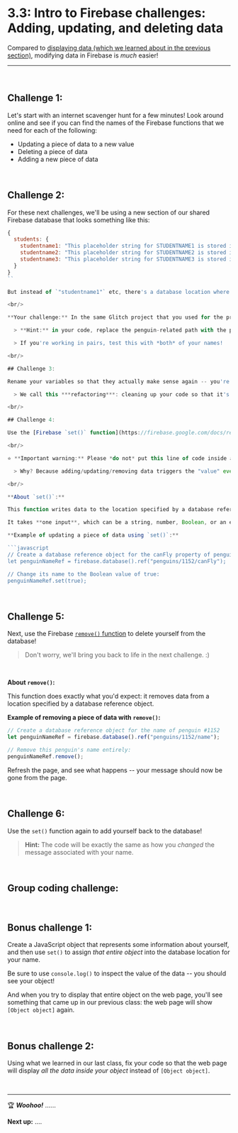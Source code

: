 # 3.3: Intro to Firebase challenges: Adding, updating, and deleting data

Compared to [displaying data (which we learned about in the previous section)](https://github.com/LearnTeachCode/intro-javascript-class/blob/may-2018-int/week-3/3-2-firebase-event-listener.md), modifying data in Firebase is *much* easier!

<hr/>

<br/>

## Challenge 1:

Let's start with an internet scavenger hunt for a few minutes! Look around online and see if you can find the names of the Firebase functions that we need for each of the following:

  - Updating a piece of data to a new value
  - Deleting a piece of data
  - Adding a new piece of data

<br/>

## Challenge 2:

For these next challenges, we'll be using a new section of our shared Firebase database that looks something like this:

```javascript
{
  students: {
    studentname1: "This placeholder string for STUDENTNAME1 is stored in Firebase!",
    studentname2: "This placeholder string for STUDENTNAME2 is stored in Firebase!",
    studentname3: "This placeholder string for STUDENTNAME3 is stored in Firebase!"
  }    
}
``

But instead of `"studentname1"` etc, there's a database location where the ***key*** is ***your first name!***

<br/>

**Your challenge:** In the same Glitch project that you used for the previous challenges, change ***one tiny piece*** of your code so that instead of displaying the penguin's name on the web page, it should display `"This placeholder string for **STUDENTNAME1** is stored in Firebase!"` (but instead of `"STUDENTNAME1"` you should see your actual name).

  > **Hint:** in your code, replace the penguin-related path with the path that points to your first name.

  > If you're working in pairs, test this with *both* of your names!

<br/>

## Challenge 3:

Rename your variables so that they actually make sense again -- you're not a penguin! (Or are you?)

  > We call this ***refactoring***: cleaning up your code so that it's more readable and well-organized, *without* changing the functionality.

<br/>

## Challenge 4:

Use the [Firebase `set()` function](https://firebase.google.com/docs/reference/node/firebase.database.Reference#set) to ***change*** the message associated with your name -- make it say something about yourself!

<br/>

⭐️ **Important warning:** Please *do not* put this line of code inside any of your previous functions; make sure it's *outside* any functions, and just put it at the very bottom of your JavaScript file.

  > Why? Because adding/updating/removing data triggers the "value" event that we've been using! So if you were to put the add/update/delete instruction inside the function that's triggered by the "value" event, then you'll create an infinite loop that might seriously slow down or crash our database!

<br/>

**About `set()`:**

This function writes data to the location specified by a database reference object. If the specified location in your database doesn't exist, `set()` will create it; otherwise, if it *does* already exist, `set()` will update (overwrite) the data at that location.

It takes **one input**, which can be a string, number, Boolean, or an entire object!

**Example of updating a piece of data using `set()`:**

```javascript
// Create a database reference object for the canFly property of penguin #1152
let penguinNameRef = firebase.database().ref("penguins/1152/canFly");

// Change its name to the Boolean value of true:
penguinNameRef.set(true);
```

<br/>

## Challenge 5:

Next, use the Firebase [`remove()` function](https://firebase.google.com/docs/reference/node/firebase.database.Reference#remove) to delete yourself from the database!

  > Don't worry, we'll bring you back to life in the next challenge. :)

<br/>

**About `remove()`:**

 This function does exactly what you'd expect: it removes data from a location specified by a database reference object.

**Example of removing a piece of data with `remove()`:**

```javascript
// Create a database reference object for the name of penguin #1152
let penguinNameRef = firebase.database().ref("penguins/1152/name");

// Remove this penguin's name entirely:
penguinNameRef.remove();
```

Refresh the page, and see what happens -- your message should now be gone from the page.

<br/>

## Challenge 6:

Use the `set()` function again to add yourself back to the database!

  > **Hint:** The code will be exactly the same as how you *changed* the message associated with your name.

<br/>

## Group coding challenge:



<br/>

## Bonus challenge 1:

Create a JavaScript object that represents some information about yourself, and then use `set()` to assign *that entire object* into the database location for your name. 

Be sure to use `console.log()` to inspect the value of the data -- you should see your object!

And when you try to display that entire object on the web page, you'll see something that came up in our previous class: the web page will show `[Object object]` again.

<br/>

## Bonus challenge 2:

Using what we learned in our last class, fix your code so that the web page will display *all the data inside your object* instead of `[Object object]`.


<br/>

<hr/>

:trophy: ***Woohoo!*** ......

**Next up:** ....
